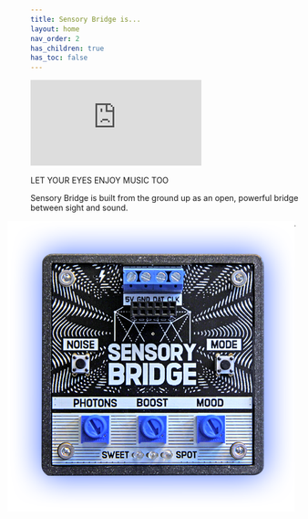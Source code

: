 ```yaml
---
title: Sensory Bridge is...
layout: home
nav_order: 2
has_children: true
has_toc: false
---
```


<iframe class="youtube-video" src="https://www.youtube.com/embed/ALHj-XW7_6Y?si=NDxwEP0wKecF-Jry" title="YouTube video player" frameborder="0" allow="accelerometer; autoplay; clipboard-write; encrypted-media; gyroscope; picture-in-picture; web-share" allowfullscreen></iframe>

<t1>LET YOUR EYES ENJOY MUSIC TOO</t1>

<t2>Sensory Bridge is built from the ground up as an open, powerful bridge between sight and sound.</t2>

[Learn More](https://connornishijima.github.io/sensory_bridge_docs/is_different.html){: .btn .btn-green }
[Configure Your Device](https://settings.sensorybridge.rocks){: .btn .btn-blue }

<img class="small-img" src="https://github.com/connornishijima/sensory_bridge_docs/blob/main/img/product.png?raw=true" style="margin-top: -30px; margin-left: -40px; margin-bottom: -40px;">

